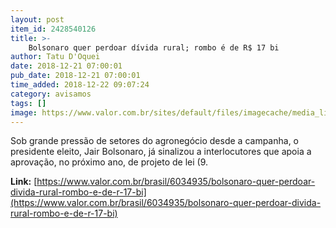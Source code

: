```yaml
---
layout: post
item_id: 2428540126
title: >-
    Bolsonaro quer perdoar dívida rural; rombo é de R$ 17 bi
author: Tatu D'Oquei
date: 2018-12-21 07:00:01
pub_date: 2018-12-21 07:00:01
time_added: 2018-12-22 09:07:24
category: avisamos
tags: []
image: https://www.valor.com.br/sites/default/files/imagecache/media_library_big_horizontal/gn/18/12/foto21bra-101-funru-a5.jpg
---
```


Sob grande pressão de setores do agronegócio desde a campanha, o presidente eleito, Jair Bolsonaro, já sinalizou a interlocutores que apoia a aprovação, no próximo ano, de projeto de lei (9.

**Link:** [https://www.valor.com.br/brasil/6034935/bolsonaro-quer-perdoar-divida-rural-rombo-e-de-r-17-bi](https://www.valor.com.br/brasil/6034935/bolsonaro-quer-perdoar-divida-rural-rombo-e-de-r-17-bi)

